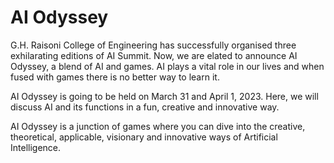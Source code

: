 # AI Odyssey 

G.H. Raisoni College of Engineering has successfully organised three exhilarating editions of AI Summit. Now, we are elated to announce AI Odyssey, a blend of AI and games. AI plays a vital role in our lives and when fused with games there is no better way to learn it.

AI Odyssey is going to be held on March 31 and April 1, 2023. Here, we will discuss AI and its functions in a fun, creative and innovative way.

AI Odyssey is a junction of games where you can dive into the creative, theoretical, applicable, visionary and innovative ways of Artificial Intelligence.
